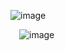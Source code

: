     ![image](https://github.com/user-attachments/assets/c78e6ad5-a6b4-400a-b3a1-87400afbf0bf)



     ![image](https://github.com/user-attachments/assets/ee03c918-a42e-4967-8710-ace2d450df94)



